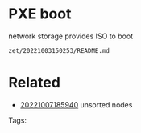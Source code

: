 # PXE boot
network storage provides ISO to boot

` zet/20221003150253/README.md `

# Related

- [20221007185940](/zet/20221007185940/README.md) unsorted nodes

Tags:

    
